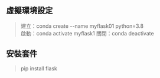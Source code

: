 ## 虛擬環境設定
> 建立：conda create --name myflask01 python=3.8 <br>
> 啟動：conda activate myflask1
> 關閉：conda deactivate

## 安裝套件
> pip install flask
